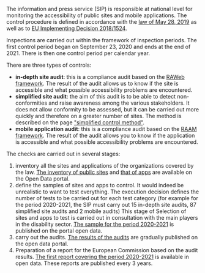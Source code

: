 The information and press service (SIP) is responsible at national level for monitoring the accessibility of public sites and mobile applications. The control procedure is defined in accordance with the [law of May 28, 2019](http://legilux.public.lu/eli/etat/leg/loi/2019/05/28/a373/jo) as well as to [EU Implementing Decision 2018/1524](https://eur-lex.europa.eu/legal-content/FR/TXT/?uri=CELEX%3A32018D1524).

Inspections are carried out within the framework of inspection periods. The first control period began on September 23, 2020 and ends at the end of 2021. There is then one control period per calendar year.

There are three types of controls:

- **in-depth site audit**: this is a compliance audit based on the [RAWeb framework](../raweb1/index.html). The result of the audit allows us to know if the site is accessible and what possible accessibility problems are encountered.
- **simplified site audit**: the aim of this audit is to be able to detect non-conformities and raise awareness among the various stakeholders. It does not allow conformity to be assessed, but it can be carried out more quickly and therefore on a greater number of sites. The method is described on the page ["simplified control method"](./controle-simplifie.html).
- **mobile application audit**: this is a compliance audit based on the [RAAM framework](../raam1/index.html). The result of the audit allows you to know if the application is accessible and what possible accessibility problems are encountered.

The checks are carried out in several stages:

1. inventory all the sites and applications of the organizations covered by the law. [The inventory of public sites](https://data.public.lu/fr/datasets/entreprises-des-sites-publics/) and [that of apps](https://data.public.lu/fr/datasets/inventory-of-public-mobile-applications/) are available on the Open Data portal.
2. define the samples of sites and apps to control. It would indeed be unrealistic to want to test everything. The execution decision defines the number of tests to be carried out for each test category (for example for the period 2020-2021, the SIP must carry out 15 in-depth site audits, 87 simplified site audits and 2 mobile audits) This stage of Selection of sites and apps to test is carried out in consultation with the main players in the disability sector. [The sample for the period 2020-2021](https://data.public.lu/fr/datasets/echantillon-pour-le-controle-de-laccessibilite-numerique-2020-2021/) is published on the portal open data.
3. carry out the audits. [The results of the audits](https://data.public.lu/fr/datasets/audits-complets-de-laccessibilite-numerique/) are gradually published on the open data portal.
4. Preparation of a report for the European Commission based on the audit results. [The first report covering the period 2020-2021](https://data.public.lu/fr/datasets/digital-accessibility-monitoring-report-2020-2021/) is available in open data. These reports are published every 3 years.

